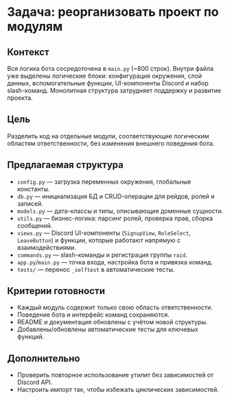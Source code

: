 # Задача: реорганизовать проект по модулям

## Контекст

Вся логика бота сосредоточена в `main.py` (~800 строк). Внутри файла уже выделены логические блоки: конфигурация окружения, слой данных, вспомогательные функции, UI-компоненты Discord и набор slash-команд. Монолитная структура затрудняет поддержку и развитие проекта.

## Цель

Разделить код на отдельные модули, соответствующие логическим областям ответственности, без изменения внешнего поведения бота.

## Предлагаемая структура

- `config.py` — загрузка переменных окружения, глобальные константы.
- `db.py` — инициализация БД и CRUD-операции для рейдов, ролей и записей.
- `models.py` — дата-классы и типы, описывающие доменные сущности.
- `utils.py` — бизнес-логика: парсинг ролей, проверка прав, сборка сообщений.
- `views.py` — Discord UI-компоненты (`SignupView`, `RoleSelect`, `LeaveButton`) и функции, которые работают напрямую с взаимодействиями.
- `commands.py` — slash-команды и регистрация группы `raid`.
- `app.py`/`main.py` — точка входа, настройка бота и привязка команд.
- `tests/` — перенос `_selftest` в автоматические тесты.

## Критерии готовности

- Каждый модуль содержит только свою область ответственности.
- Поведение бота и интерфейс команд сохраняются.
- README и документация обновлены с учётом новой структуры.
- Добавлены/обновлены автоматические тесты для ключевых функций.

## Дополнительно

- Проверить повторное использование утилит без зависимостей от Discord API.
- Настроить импорт так, чтобы избежать циклических зависимостей.

